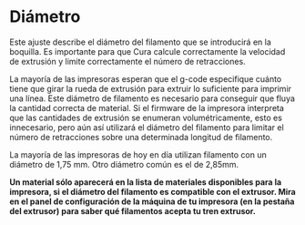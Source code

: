 Diámetro
====
Este ajuste describe el diámetro del filamento que se introducirá en la boquilla. Es importante para que Cura calcule correctamente la velocidad de extrusión y limite correctamente el número de retracciones.

La mayoría de las impresoras esperan que el g-code especifique cuánto tiene que girar la rueda de extrusión para extruir lo suficiente para imprimir una línea. Este diámetro de filamento es necesario para conseguir que fluya la cantidad correcta de material. Si el firmware de la impresora interpreta que las cantidades de extrusión se enumeran volumétricamente, esto es innecesario, pero aún así utilizará el diámetro del filamento para limitar el número de retracciones sobre una determinada longitud de filamento.

La mayoría de las impresoras de hoy en día utilizan filamento con un diámetro de 1,75 mm. Otro diámetro común es el de 2,85mm.

**Un material sólo aparecerá en la lista de materiales disponibles para la impresora, si el diámetro del filamento es compatible con el extrusor. Mira en el panel de configuración de la máquina de tu impresora (en la pestaña del extrusor) para saber qué filamentos acepta tu tren extrusor.**